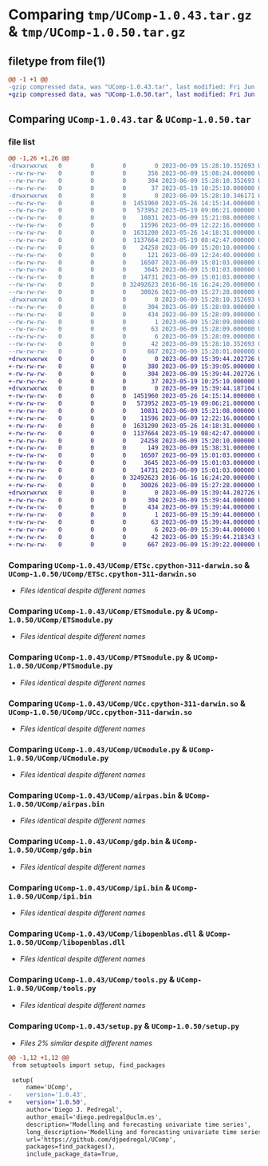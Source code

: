 # Comparing `tmp/UComp-1.0.43.tar.gz` & `tmp/UComp-1.0.50.tar.gz`

## filetype from file(1)

```diff
@@ -1 +1 @@
-gzip compressed data, was "UComp-1.0.43.tar", last modified: Fri Jun  9 15:28:10 2023, max compression
+gzip compressed data, was "UComp-1.0.50.tar", last modified: Fri Jun  9 15:39:44 2023, max compression
```

## Comparing `UComp-1.0.43.tar` & `UComp-1.0.50.tar`

### file list

```diff
@@ -1,26 +1,26 @@
-drwxrwxrwx   0        0        0        0 2023-06-09 15:28:10.352693 UComp-1.0.43/
--rw-rw-rw-   0        0        0      356 2023-06-09 15:08:24.000000 UComp-1.0.43/MANIFEST.in
--rw-rw-rw-   0        0        0      304 2023-06-09 15:28:10.352693 UComp-1.0.43/PKG-INFO
--rw-rw-rw-   0        0        0       37 2023-05-19 10:25:10.000000 UComp-1.0.43/README.md
-drwxrwxrwx   0        0        0        0 2023-06-09 15:28:10.346171 UComp-1.0.43/UComp/
--rw-rw-rw-   0        0        0  1451960 2023-05-26 14:15:14.000000 UComp-1.0.43/UComp/ETSc.cpython-311-darwin.so
--rw-rw-rw-   0        0        0   573952 2023-05-19 09:06:21.000000 UComp-1.0.43/UComp/ETSc.pyd
--rw-rw-rw-   0        0        0    10831 2023-06-09 15:21:08.000000 UComp-1.0.43/UComp/ETSmodule.py
--rw-rw-rw-   0        0        0    11596 2023-06-09 12:22:16.000000 UComp-1.0.43/UComp/PTSmodule.py
--rw-rw-rw-   0        0        0  1631200 2023-05-26 14:18:31.000000 UComp-1.0.43/UComp/UCc.cpython-311-darwin.so
--rw-rw-rw-   0        0        0  1137664 2023-05-19 08:42:47.000000 UComp-1.0.43/UComp/UCc.pyd
--rw-rw-rw-   0        0        0    24258 2023-06-09 15:20:10.000000 UComp-1.0.43/UComp/UCmodule.py
--rw-rw-rw-   0        0        0      121 2023-06-09 12:24:40.000000 UComp-1.0.43/UComp/__init__.py
--rw-rw-rw-   0        0        0    16507 2023-06-09 15:01:03.000000 UComp-1.0.43/UComp/airpas.bin
--rw-rw-rw-   0        0        0     3645 2023-06-09 15:01:03.000000 UComp-1.0.43/UComp/gdp.bin
--rw-rw-rw-   0        0        0    14731 2023-06-09 15:01:03.000000 UComp-1.0.43/UComp/ipi.bin
--rw-rw-rw-   0        0        0 32492623 2016-06-16 16:24:20.000000 UComp-1.0.43/UComp/libopenblas.dll
--rw-rw-rw-   0        0        0    30026 2023-06-09 15:27:28.000000 UComp-1.0.43/UComp/tools.py
-drwxrwxrwx   0        0        0        0 2023-06-09 15:28:10.352693 UComp-1.0.43/UComp.egg-info/
--rw-rw-rw-   0        0        0      304 2023-06-09 15:28:09.000000 UComp-1.0.43/UComp.egg-info/PKG-INFO
--rw-rw-rw-   0        0        0      434 2023-06-09 15:28:09.000000 UComp-1.0.43/UComp.egg-info/SOURCES.txt
--rw-rw-rw-   0        0        0        1 2023-06-09 15:28:09.000000 UComp-1.0.43/UComp.egg-info/dependency_links.txt
--rw-rw-rw-   0        0        0       63 2023-06-09 15:28:09.000000 UComp-1.0.43/UComp.egg-info/requires.txt
--rw-rw-rw-   0        0        0        6 2023-06-09 15:28:09.000000 UComp-1.0.43/UComp.egg-info/top_level.txt
--rw-rw-rw-   0        0        0       42 2023-06-09 15:28:10.352693 UComp-1.0.43/setup.cfg
--rw-rw-rw-   0        0        0      667 2023-06-09 15:28:01.000000 UComp-1.0.43/setup.py
+drwxrwxrwx   0        0        0        0 2023-06-09 15:39:44.202726 UComp-1.0.50/
+-rw-rw-rw-   0        0        0      380 2023-06-09 15:39:05.000000 UComp-1.0.50/MANIFEST.in
+-rw-rw-rw-   0        0        0      304 2023-06-09 15:39:44.202726 UComp-1.0.50/PKG-INFO
+-rw-rw-rw-   0        0        0       37 2023-05-19 10:25:10.000000 UComp-1.0.50/README.md
+drwxrwxrwx   0        0        0        0 2023-06-09 15:39:44.187104 UComp-1.0.50/UComp/
+-rw-rw-rw-   0        0        0  1451960 2023-05-26 14:15:14.000000 UComp-1.0.50/UComp/ETSc.cpython-311-darwin.so
+-rw-rw-rw-   0        0        0   573952 2023-05-19 09:06:21.000000 UComp-1.0.50/UComp/ETSc.pyd
+-rw-rw-rw-   0        0        0    10831 2023-06-09 15:21:08.000000 UComp-1.0.50/UComp/ETSmodule.py
+-rw-rw-rw-   0        0        0    11596 2023-06-09 12:22:16.000000 UComp-1.0.50/UComp/PTSmodule.py
+-rw-rw-rw-   0        0        0  1631200 2023-05-26 14:18:31.000000 UComp-1.0.50/UComp/UCc.cpython-311-darwin.so
+-rw-rw-rw-   0        0        0  1137664 2023-05-19 08:42:47.000000 UComp-1.0.50/UComp/UCc.pyd
+-rw-rw-rw-   0        0        0    24258 2023-06-09 15:20:10.000000 UComp-1.0.50/UComp/UCmodule.py
+-rw-rw-rw-   0        0        0      149 2023-06-09 15:38:31.000000 UComp-1.0.50/UComp/__init__.py
+-rw-rw-rw-   0        0        0    16507 2023-06-09 15:01:03.000000 UComp-1.0.50/UComp/airpas.bin
+-rw-rw-rw-   0        0        0     3645 2023-06-09 15:01:03.000000 UComp-1.0.50/UComp/gdp.bin
+-rw-rw-rw-   0        0        0    14731 2023-06-09 15:01:03.000000 UComp-1.0.50/UComp/ipi.bin
+-rw-rw-rw-   0        0        0 32492623 2016-06-16 16:24:20.000000 UComp-1.0.50/UComp/libopenblas.dll
+-rw-rw-rw-   0        0        0    30026 2023-06-09 15:27:28.000000 UComp-1.0.50/UComp/tools.py
+drwxrwxrwx   0        0        0        0 2023-06-09 15:39:44.202726 UComp-1.0.50/UComp.egg-info/
+-rw-rw-rw-   0        0        0      304 2023-06-09 15:39:44.000000 UComp-1.0.50/UComp.egg-info/PKG-INFO
+-rw-rw-rw-   0        0        0      434 2023-06-09 15:39:44.000000 UComp-1.0.50/UComp.egg-info/SOURCES.txt
+-rw-rw-rw-   0        0        0        1 2023-06-09 15:39:44.000000 UComp-1.0.50/UComp.egg-info/dependency_links.txt
+-rw-rw-rw-   0        0        0       63 2023-06-09 15:39:44.000000 UComp-1.0.50/UComp.egg-info/requires.txt
+-rw-rw-rw-   0        0        0        6 2023-06-09 15:39:44.000000 UComp-1.0.50/UComp.egg-info/top_level.txt
+-rw-rw-rw-   0        0        0       42 2023-06-09 15:39:44.218343 UComp-1.0.50/setup.cfg
+-rw-rw-rw-   0        0        0      667 2023-06-09 15:39:22.000000 UComp-1.0.50/setup.py
```

### Comparing `UComp-1.0.43/UComp/ETSc.cpython-311-darwin.so` & `UComp-1.0.50/UComp/ETSc.cpython-311-darwin.so`

 * *Files identical despite different names*

### Comparing `UComp-1.0.43/UComp/ETSmodule.py` & `UComp-1.0.50/UComp/ETSmodule.py`

 * *Files identical despite different names*

### Comparing `UComp-1.0.43/UComp/PTSmodule.py` & `UComp-1.0.50/UComp/PTSmodule.py`

 * *Files identical despite different names*

### Comparing `UComp-1.0.43/UComp/UCc.cpython-311-darwin.so` & `UComp-1.0.50/UComp/UCc.cpython-311-darwin.so`

 * *Files identical despite different names*

### Comparing `UComp-1.0.43/UComp/UCmodule.py` & `UComp-1.0.50/UComp/UCmodule.py`

 * *Files identical despite different names*

### Comparing `UComp-1.0.43/UComp/airpas.bin` & `UComp-1.0.50/UComp/airpas.bin`

 * *Files identical despite different names*

### Comparing `UComp-1.0.43/UComp/gdp.bin` & `UComp-1.0.50/UComp/gdp.bin`

 * *Files identical despite different names*

### Comparing `UComp-1.0.43/UComp/ipi.bin` & `UComp-1.0.50/UComp/ipi.bin`

 * *Files identical despite different names*

### Comparing `UComp-1.0.43/UComp/libopenblas.dll` & `UComp-1.0.50/UComp/libopenblas.dll`

 * *Files identical despite different names*

### Comparing `UComp-1.0.43/UComp/tools.py` & `UComp-1.0.50/UComp/tools.py`

 * *Files identical despite different names*

### Comparing `UComp-1.0.43/setup.py` & `UComp-1.0.50/setup.py`

 * *Files 2% similar despite different names*

```diff
@@ -1,12 +1,12 @@
 from setuptools import setup, find_packages
 
 setup(
     name='UComp',
-    version='1.0.43',
+    version='1.0.50',
     author='Diego J. Pedregal',
     author_email='diego.pedregal@uclm.es',
     description='Modelling and forecasting univariate time series',
     long_description='Modelling and forecasting univariate time series',
     url='https://github.com/djpedregal/UComp',
     packages=find_packages(),
     include_package_data=True,
```

